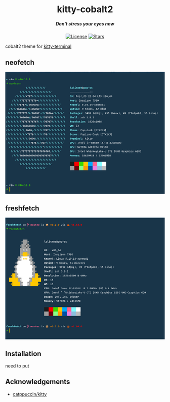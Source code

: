 <div align="center">

# kitty-cobalt2

##### Don't stress your eyes now

[![License](https://img.shields.io/github/license/lalitmee/kitty-cobalt2?color=%23FFC600&style=for-the-badge)](https://github.com/lalitmee/kitty-cobalt2/blob/main/LICENSE)
[![Stars](https://img.shields.io/github/stars/lalitmee/kitty-cobalt2?style=for-the-badge)](https://github.com/lalitmee/kitty-cobalt2/stargazers)

</div>

cobalt2 theme for [kitty-terminal](https://sw.kovidgoyal.net/kitty/)

## neofetch

![neofetch-kitty](./assets/show-neofetch.png "neofetch-kitty")

## freshfetch

![freshfetch-kitty](./assets/show-freshfetch.png "freshfetch-kitty")

## Installation

need to put

## Acknowledgements

- [catppuccin/kitty](https://github.com/catppuccin/kitty)
